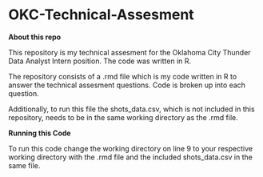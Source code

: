 # OKC-Technical-Assesment

****About this repo****

This repository is my technical assesment for the Oklahoma City Thunder Data Analyst Intern position.  The code was written in R.

The repository consists of a .rmd file which is my code written in R to answer the technical assesment questions.  Code is broken up into each question.

Additionally, to run this file the shots_data.csv, which is not included in this repository, needs to be in the same working directory as the .rmd file.

****Running this Code****

To run this code change the working directory on line 9 to your respective working directory with the .rmd file and the included shots_data.csv in the same file. 
